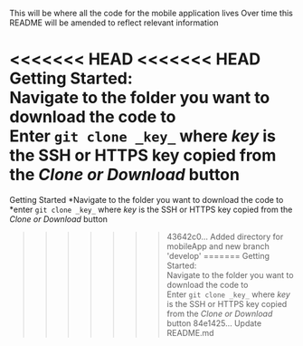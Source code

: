 This will be where all the code for the mobile application lives
Over time this README will be amended to reflect relevant information

<<<<<<< HEAD
<<<<<<< HEAD
Getting Started:  
Navigate to the folder you want to download the code to  
Enter `git clone _key_` where _key_ is the SSH or HTTPS key copied from the _Clone or Download_ button 
=======
Getting Started
*Navigate to the folder you want to download the code to
*enter `git clone _key_` where _key_ is the SSH or HTTPS key copied from the *Clone or Download* button 
>>>>>>> 43642c0... Added directory for mobileApp and new branch 'develop'
=======
Getting Started:  
Navigate to the folder you want to download the code to  
Enter `git clone _key_` where _key_ is the SSH or HTTPS key copied from the _Clone or Download_ button 
>>>>>>> 84e1425... Update README.md
